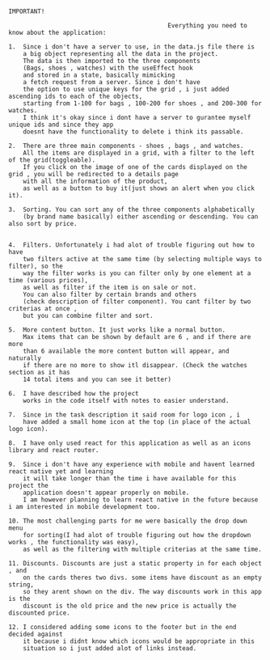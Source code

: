                                                                     IMPORTANT!

                                                Everything you need to know about the application:

    1.  Since i don't have a server to use, in the data.js file there is 
        a big object representing all the data in the project.
        The data is then imported to the three components 
        (Bags, shoes , watches) with the useEffect hook 
        and stored in a state, basically mimicking
        a fetch request from a server. Since i don't have
        the option to use unique keys for the grid , i just added ascending ids to each of the objects,
        starting from 1-100 for bags , 100-200 for shoes , and 200-300 for watches. 
        I think it's okay since i dont have a server to gurantee myself unique ids and since they app 
        doesnt have the functionality to delete i think its passable.

    2.  There are three main components - shoes , bags , and watches. 
        All the items are displayed in a grid, with a filter to the left of the grid(toggleable).
        If you click on the image of one of the cards displayed on the grid , you will be redirected to a details page 
        with all the information of the product,
        as well as a button to buy it(just shows an alert when you click it).

    3.  Sorting. You can sort any of the three components alphabetically 
        (by brand name basically) either ascending or descending. You can also sort by price.
    

    4.  Filters. Unfortunately i had alot of trouble figuring out how to have 
        two filters active at the same time (by selecting multiple ways to filter), so the          
        way the filter works is you can filter only by one element at a time (various prices), 
        as well as filter if the item is on sale or not.
        You can also filter by certain brands and others 
        (check description of filter component). You cant filter by two criterias at once , 
        but you can combine filter and sort.

    5.  More content button. It just works like a normal button. 
        Max items that can be shown by default are 6 , and if there are more 
        than 6 available the more content button will appear, and naturally 
        if there are no more to show itl disappear. (Check the watches section as it has 
        14 total items and you can see it better)

    6.  I have described how the project 
        works in the code itself with notes to easier understand.

    7.  Since in the task description it said room for logo icon , i 
        have added a small home icon at the top (in place of the actual logo icon).

    8.  I have only used react for this application as well as an icons library and react router.

    9.  Since i don't have any experience with mobile and havent learned react native yet and learning 
        it will take longer than the time i have available for this project the 
        application doesn't appear properly on mobile. 
        I am however planning to learn react native in the future because i am interested in mobile development too.

    10. The most challenging parts for me were basically the drop down menu 
        for sorting(I had alot of trouble figuring out how the dropdown works , the functionality was easy), 
        as well as the filtering with multiple criterias at the same time.

    11. Discounts. Discounts are just a static property in for each object , and 
        on the cards theres two divs. some items have discount as an empty string, 
        so they arent shown on the div. The way discounts work in this app is the 
        discount is the old price and the new price is actually the discounted price.

    12. I considered adding some icons to the footer but in the end decided against 
        it because i didnt know which icons would be appropriate in this 
        situation so i just added alot of links instead.